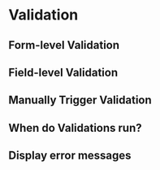 # Validation

## Form-level Validation

## Field-level Validation

## Manually Trigger Validation

## When do Validations run?

## Display error messages
